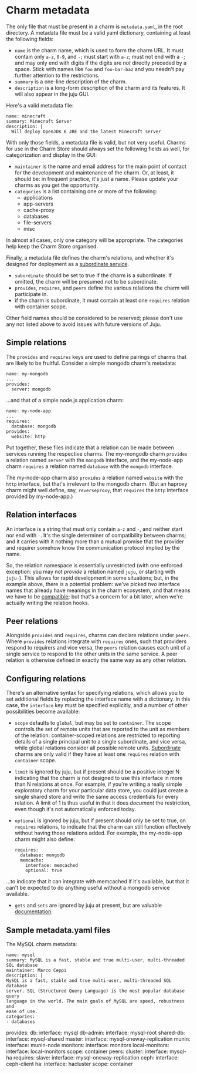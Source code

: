 # Charm metadata

The only file that must be present in a charm is `metadata.yaml`, in the root
directory. A metadata file must be a valid yaml dictionary, containing at least
the following fields:

  - `name` is the charm name, which is used to form the charm URL. It must
  contain only `a-z`, `0-9`, and `-`; must start with `a-z`; must not end
  with a `-`; and may only end with digits if the digits are _not_ directly
  preceded by a space. Stick with names like `foo` and `foo-bar-baz` and you
  needn't pay further attention to the restrictions.
  - `summary` is a one-line description of the charm.
  - `description` is a long-form description of the charm and its features.
  It will also appear in the juju GUI.

Here's a valid metadata file:

    name: minecraft
    summary: Minecraft Server
    description: |
      Will deploy OpenJDK 6 JRE and the latest Minecraft server

With only those fields, a metadata file is valid, but not very useful. Charms
for use in the Charm Store should always set the following fields as well, for
categorization and display in the GUI:

  - `maintainer` is the name and email address for the main point of contact
  for the development and maintenance of the charm. Or, at least, it should be:
  in frequent practice, it's just a name. Please update your charms as you get
  the opportunity.
  - `categories` is a list containing one or more of the following:
    - applications
    - app-servers
    - cache-proxy
    - databases
    - file-servers
    - misc

In almost all cases, only one category will be appropriate. The categories help
keep the Charm Store organised.

Finally, a metadata file defines the charm's relations, and whether it's
designed for deployment as a
[subordinate service](./authors-subordinate-services.html).

  - `subordinate` should be set to true if the charm is a subordinate. If omitted, the charm will be presumed not to be subordinate.
  - `provides`, `requires`, and `peers` define the various relations the charm will participate in.
  - if the charm is subordinate, it must contain at least one `requires` relation with container scope.

Other field names should be considered to be reserved; please don't use any not
listed above to avoid issues with future versions of Juju.

## Simple relations

The `provides` and `requires` keys are used to define pairings of charms that
are likely to be fruitful. Consider a simple mongodb charm's metadata:

    name: my-mongodb
    ...
    provides:
      server: mongodb

...and that of a simple node.js application charm:

    name: my-node-app
    ...
    requires:
      database: mongodb
    provides:
      website: http

Put together, these files indicate that a relation can be made between services
running the respective charms. The my-mongodb charm `provides` a relation named
`server` with the `mongodb` interface, and the my-node-app charm `requires` a
relation named `database` with the `mongodb` interface.

The my-node-app charm also `provides` a relation named `website` with the `http`
interface, but that's irrelevant to the mongodb charm. (But an haproxy charm
might well define, say, `reverseproxy`, that `requires` the `http` interface
provided by my-node-app.)

## Relation interfaces

An interface is a string that must only contain `a-z` and `-`, and neither start
nor end with `-`. It's the single determiner of compatibility between charms;
and it carries with it nothing more than a mutual promise that the provider and
requirer somehow know the communication protocol implied by the name.

So, the relation namespace is essentially unrestricted (with one enforced
exception: you may not _provide_ a relation named `juju`, or starting with
`juju-`). This allows for rapid development in some situations; but, in the
example above, there is a potential problem: we've picked _two_ interface names
that already have meanings in the charm ecosystem, and that means we have to be
[compatible](./authors-charm-interfaces.html); but that's a concern for a bit
later, when we're actually writing the relation hooks.

## Peer relations

Alongside `provides` and `requires`, charms can declare relations under `peers`.
Where `provides` relations integrate with `requires` ones, such that providers
respond to requirers and vice versa, the `peers` relation causes each unit of a
single service to respond to the other units in the same service. A peer
relation is otherwise defined in exactly the same way as any other relation.

## Configuring relations

There's an alternative syntax for specifying relations, which allows you to set
additional fields by replacing the interface name with a dictionary. In this
case, the `interface` key must be specified explicitly, and a number of other
possibilities become available:

  - `scope` defaults to `global`, but may be set to `container`. The scope
  controls the set of remote units that are reported to the unit as members of
  the relation: container-scoped relations are restricted to reporting details
  of a single principal unit to a single subordinate, and vice versa, while
  global relations consider all possible remote units.
  [Subordinate](authors-charm-subordinates.html) charms are only valid if they
  have at least one `requires` relation with `container` scope.

  - `limit` is ignored by juju, but if present should be a positive integer N
  indicating that the charm is not designed to use this interface in more than N relations at once.
  For example, if you're writing a really simple exploratory charm for your
  particular data store, you could just create a single shared store and write
  the same access credentials for every relation. A limit of 1 is thus useful
  in that it does _document_ the restriction, even though it's not automatically
  enforced today.

  - `optional` is ignored by juju, but if present should only be set to true,
  on `requires` relations, to indicate that the charm can still function
  effectively without having those relations added. For example, the my-node-app
  charm might also define:

        requires:
          database: mongodb
          memcache:
            interface: memcached
            optional: true

  ...to indicate that it can integrate with memcached if it's available, but that
  it can't be expected to do anything useful without a mongodb service available.

  - `gets` and `sets` are ignored by juju at present, but are valuable
  [documentation](./authors-charm-interfaces.html).

## Sample metadata.yaml files

The MySQL charm metadata:

    name: mysql
    summary: MySQL is a fast, stable and true multi-user, multi-threaded SQL database
    maintainer: Marco Ceppi
    description: |
    MySQL is a fast, stable and true multi-user, multi-threaded SQL database
    server. SQL (Structured Query Language) is the most popular database query
    language in the world. The main goals of MySQL are speed, robustness and
    ease of use.
    categories:
    - databases
  provides:
    db:
      interface: mysql
    db-admin:
      interface: mysql-root
    shared-db:
      interface: mysql-shared
    master:
      interface: mysql-oneway-replication
    munin:
      interface: munin-node
    monitors:
      interface: monitors
    local-monitors:
      interface: local-monitors
    scope: container
peers:
    cluster:
      interface: mysql-ha
requires:
    slave:
      interface: mysql-oneway-replication
    ceph:
      interface: ceph-client
    ha:
      interface: hacluster
      scope: container

